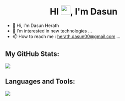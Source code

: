 <h1 align="center"> HI <img src="https://raw.githubusercontent.com/MartinHeinz/MartinHeinz/master/wave.gif" width="30px" height="30px">, I'm Dasun </h1>

- 👋 Hi, I’m Dasun Herath
- 👀 I’m interested in new technologies ...
- 📫 How to reach me : herath.dasun00@gmail.com ...


## My GitHub Stats:
<img 
   src="https://github-readme-stats.vercel.app/api?username=dasunherath10&show_icons=true&theme=react&hide_border=true" 
/>

## Languages and Tools:
<img 
   src="https://github-readme-stats.vercel.app/api/top-langs/?username=dasunherath10&show_icons=true&theme=react&hide_border=true&layout=compact" 
/>


